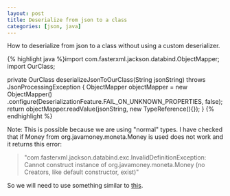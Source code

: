 ```yaml
---
layout: post
title: Deserialize from json to a class
categories: [json, java]
---
```


How to deserialize from json to a class without using a custom deserializer.

{% highlight java %}import com.fasterxml.jackson.databind.ObjectMapper;
import OurClass;

  private OurClass deserializeJsonToOurClass(String jsonString) throws JsonProcessingException {
        ObjectMapper objectMapper = new ObjectMapper()
                .configure(DeserializationFeature.FAIL_ON_UNKNOWN_PROPERTIES, false);
        return objectMapper.readValue(jsonString, new TypeReference<OurClass>(){});
    } {% endhighlight %}   

Note: This is possible because we are using "normal" types. I have checked that if Money from org.javamoney.moneta.Money is used does not work and it returns this error:  
> "com.fasterxml.jackson.databind.exc.InvalidDefinitionException: Cannot construct instance of org.javamoney.moneta.Money (no Creators, like default constructor, exist)"   
  
So we will need to use something similar to [this](https://citytesting.github.io/custom-json-deserializer-java/).
